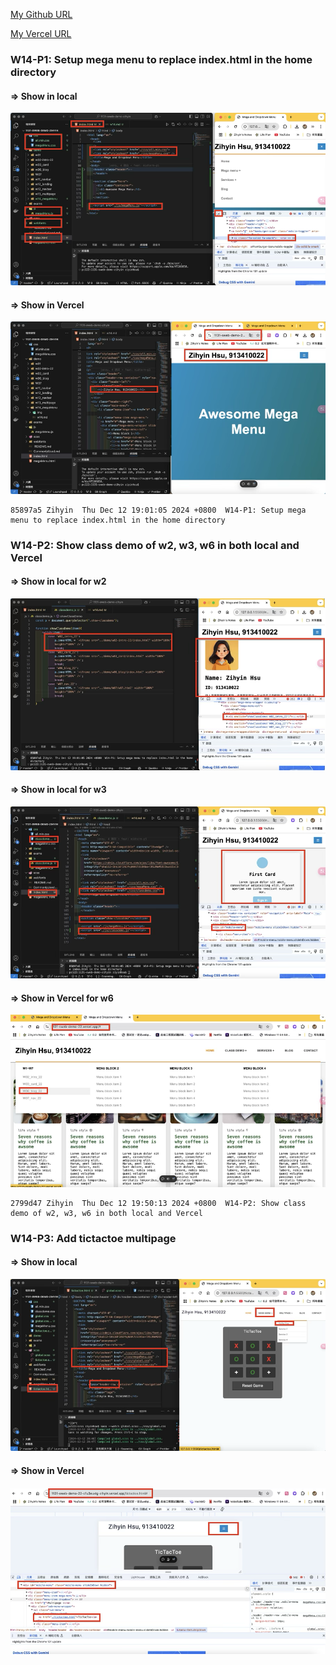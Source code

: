 [My Github URL](https://github.com/zihyinhsu/1131-sweb-demo-22)

[My Vercel URL](https://1131-sweb-demo-22.vercel.app/)

### W14-P1: Setup mega menu to replace index.html in the home directory
 
#### => Show in local
 
![](img/p1-1.png)
 
#### => Show in Vercel
![](img/p1-2.png)

```
85897a5 Zihyin  Thu Dec 12 19:01:05 2024 +0800  W14-P1: Setup mega menu to replace index.html in the home directory
```

### W14-P2: Show class demo of w2, w3, w6 in both local and Vercel
 
#### => Show in local for w2
 
![](img/p2-1.png)
 
#### => Show in local for w3
![](img/p2-2.png)
 
#### => Show in Vercel for w6
![](img/p2-3.png)
 
```
2799d47 Zihyin  Thu Dec 12 19:50:13 2024 +0800  W14-P2: Show class demo of w2, w3, w6 in both local and Vercel
```
 
### W14-P3: Add tictactoe multipage
 
#### => Show in local
 
![](img/p3-1.png)
 
#### => Show in Vercel
 
![](img/p3-2.png)

